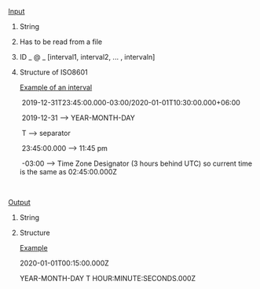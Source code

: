<u>Input</u>

 1. String

 2. Has to be read from a file

 3. ID _ @ _ [interval1, interval2, ... , intervaln]

 4. Structure of ISO8601

    <u>Example of an interval</u> 

    ​	2019-12-31T23:45:00.000-03:00/2020-01-01T10:30:00.000+06:00

    ​		2019-12-31 -->  YEAR-MONTH-DAY

    ​		T --> separator

    ​		23:45:00.000 --> 11:45 pm

    ​		-03:00 --> Time Zone Designator (3 hours behind UTC) so current time is the same as 		02:45:00.000Z

    ​	

<u>Output</u>			

 1. String

 2. Structure

    <u>Example</u>

    2020-01-01T00:15:00.000Z

    YEAR-MONTH-DAY T HOUR:MINUTE:SECONDS.000Z

